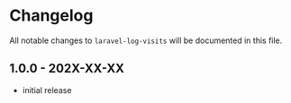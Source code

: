 # Changelog

All notable changes to `laravel-log-visits` will be documented in this file.

## 1.0.0 - 202X-XX-XX

- initial release
